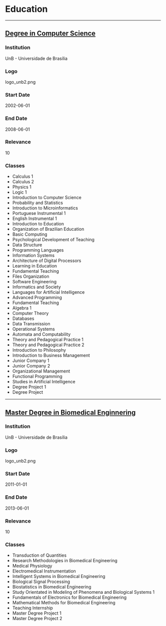 # Education
----------------------------------------------------------------------------------------------------

## [Degree in Computer Science](http://www.cic.unb.br/)

### Institution

UnB - Universidade de Brasília

### Logo
logo_unb2.png

### Start Date
2002-06-01

### End Date
2008-06-01

### Relevance
10

### Classes

* Calculus 1
* Calculus 2
* Physics 1
* Logic 1
* Introduction to Computer Science
* Probability and Statistics
* Introduction to Microinformatics
* Portuguese Instrumental 1
* English Instrumental 1
* Introduction to Education
* Organization of Brazilian Education
* Basic Computing
* Psychological Development of Teaching
* Data Structure
* Programming Languages
* Information Systems
* Architecture of Digital Processors
* Learning in Education
* Fundamental Teaching
* Files Organization
* Software Engineering
* Informatics and Society
* Languages for Artificial Intelligence
* Advanced Programming
* Fundamental Teaching
* Algebra 1
* Computer Theory
* Databases
* Data Transmission
* Operational Systems
* Automata and Computability
* Theory and Pedagogical Practice 1
* Theory and Pedagogical Practice 2
* Introduction to Philosophy
* Introduction to Business Management
* Junior Company 1
* Junior Company 2
* Organizational Management
* Functional Programming
* Studies in Artificial Intelligence
* Degree Project 1
* Degree Project 

----------------------------------------------------------------------------------------------------

## [Master Degree in Biomedical Enginnering](https://fga.unb.br/pgengbiomedica)

### Institution

UnB - Universidade de Brasília

### Logo
logo_unb2.png
      
### Start Date
2011-01-01
      
### End Date
2013-06-01
      
### Relevance
10
      
### Classes

* Transduction of Quantities
* Research Methodologies in Biomedical Engineering
* Medical Physiology
* Electromedical Instrumentation
* Intelligent Systems in Biomedical Engineering
* Biological Signal Processing
* Biostatistics in Biomedical Engineering
* Study Orientated in Modeling of Phenomena and Biological Systems 1
* Fundamentals of Electronics for Biomedical Engineering
* Mathematical Methods for Biomedical Engineering
* Teaching Internship
* Master Degree Project 1
* Master Degree Project 2
